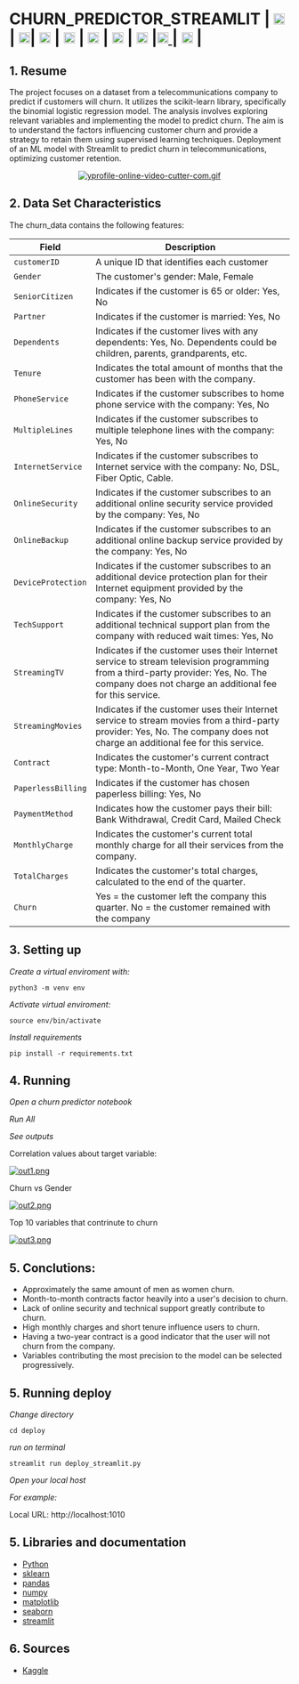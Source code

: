 # CHURN_PREDICTOR_STREAMLIT | <img src="https://upload.wikimedia.org/wikipedia/commons/thumb/c/c3/Python-logo-notext.svg/800px-Python-logo-notext.svg.png" height=20> | <img src="https://i.postimg.cc/cHqB5VtL/scikit-learn-logo.png" height=20>| <img src="https://pandas.pydata.org/static/img/pandas_white.svg" height=20>  | <img src="https://i.postimg.cc/m2dwfTdm/numpy-logo.png" height=20> |  <img src="https://matplotlib.org/_static/logo_dark.svg" height=20> | <img src="https://seaborn.pydata.org/_static/logo-wide-lightbg.svg" height=20> | <img src="https://streamlit.io/images/brand/streamlit-logo-secondary-colormark-lighttext.png" height=20> |[<img src="https://static-00.iconduck.com/assets.00/github-icon-2048x1988-jzvzcf2t.png" height=20> ](https://github.com/Carlos93U) | [<img src="https://upload.wikimedia.org/wikipedia/commons/thumb/c/ca/LinkedIn_logo_initials.png/640px-LinkedIn_logo_initials.png" height=20>](https://www.linkedin.com/in/juan-carlos-huillcas/) |

## 1. Resume

The project focuses on a dataset from a telecommunications company to predict if customers will churn. It utilizes the scikit-learn library, specifically the binomial logistic regression model. The analysis involves exploring relevant variables and implementing the model to predict churn. The aim is to understand the factors influencing customer churn and provide a strategy to retain them using supervised learning techniques. Deployment of an ML model with Streamlit to predict churn in telecommunications, optimizing customer retention.


<center>

[![yprofile-online-video-cutter-com.gif](https://i.postimg.cc/L5632mwF/yprofile-online-video-cutter-com.gif)](https://postimg.cc/Pp9wMndS)


</center>


## 2. Data Set Characteristics

The churn_data contains the following features:


| Field              | Description                                                                                                             |
|--------------------|-------------------------------------------------------------------------------------------------------------------------|
| `customerID`       | A unique ID that identifies each customer                                                                                 |
| `Gender`           | The customer's gender: Male, Female                                                                                       |
| `SeniorCitizen`    | Indicates if the customer is 65 or older: Yes, No                                                                        |
| `Partner`          | Indicates if the customer is married: Yes, No                                                                             |
| `Dependents`       | Indicates if the customer lives with any dependents: Yes, No. Dependents could be children, parents, grandparents, etc.  |
| `Tenure`           | Indicates the total amount of months that the customer has been with the company.                                          |
| `PhoneService`     | Indicates if the customer subscribes to home phone service with the company: Yes, No                                       |
| `MultipleLines`    | Indicates if the customer subscribes to multiple telephone lines with the company: Yes, No                                |
| `InternetService`  | Indicates if the customer subscribes to Internet service with the company: No, DSL, Fiber Optic, Cable.                   |
| `OnlineSecurity`   | Indicates if the customer subscribes to an additional online security service provided by the company: Yes, No            |
| `OnlineBackup`     | Indicates if the customer subscribes to an additional online backup service provided by the company: Yes, No             |
| `DeviceProtection` | Indicates if the customer subscribes to an additional device protection plan for their Internet equipment provided by the company: Yes, No |
| `TechSupport`      | Indicates if the customer subscribes to an additional technical support plan from the company with reduced wait times: Yes, No |
| `StreamingTV`      | Indicates if the customer uses their Internet service to stream television programming from a third-party provider: Yes, No. The company does not charge an additional fee for this service. |
| `StreamingMovies`  | Indicates if the customer uses their Internet service to stream movies from a third-party provider: Yes, No. The company does not charge an additional fee for this service. |
| `Contract`         | Indicates the customer's current contract type: Month-to-Month, One Year, Two Year                                         |
| `PaperlessBilling` | Indicates if the customer has chosen paperless billing: Yes, No                                                           |
| `PaymentMethod`    | Indicates how the customer pays their bill: Bank Withdrawal, Credit Card, Mailed Check                                     |
| `MonthlyCharge`    | Indicates the customer's current total monthly charge for all their services from the company.                              |
| `TotalCharges`     | Indicates the customer's total charges, calculated to the end of the quarter.                                              |
| `Churn`            | Yes = the customer left the company this quarter. No = the customer remained with the company                                |


## 3. Setting up

*Create a virtual enviroment with:*

```
python3 -m venv env

```
*Activate virtual enviroment:*

```
source env/bin/activate
```

*Install requirements*

```
pip install -r requirements.txt
```

## 4. Running

*Open a churn predictor notebook*

*Run All*

*See outputs*


Correlation values about target variable:

[![out1.png](https://i.postimg.cc/4NNYZsbw/out1.png)](https://postimg.cc/9zKmY3kq)

Churn vs Gender

[![out2.png](https://i.postimg.cc/WzshdvRN/out2.png)](https://postimg.cc/CB6F29LX)

Top 10 variables that contrinute to churn

[![out3.png](https://i.postimg.cc/L5vhfbRz/out3.png)](https://postimg.cc/fStwQ5VL)

## 5. Conclutions:

* Approximately the same amount of men as women churn.
* Month-to-month contracts factor heavily into a user's decision to churn.
* Lack of online security and technical support greatly contribute to churn.
* High monthly charges and short tenure influence users to churn.
* Having a two-year contract is a good indicator that the user will not churn from the company.
* Variables contributing the most precision to the model can be selected progressively.

## 5. Running deploy

*Change directory*

```
cd deploy
```

*run on terminal*

```
streamlit run deploy_streamlit.py
```

*Open your local host*

*For example:*

Local URL: http://localhost:1010

## 5. Libraries and documentation

* [Python](https://www.python.org/doc/)
* [sklearn](https://scikit-learn.org/stable/)
* [pandas](https://pandas.pydata.org/)
* [numpy](https://numpy.org/)
* [matplotlib](https://matplotlib.org/)
* [seaborn](https://seaborn.pydata.org/index.html#)
* [streamlit](https://streamlit.io/)

## 6. Sources
* [Kaggle](https://www.kaggle.com/datasets/blastchar/telco-customer-churn)